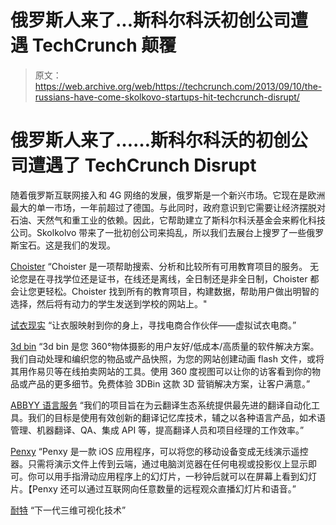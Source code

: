 # 俄罗斯人来了...斯科尔科沃初创公司遭遇 TechCrunch 颠覆

> 原文：<https://web.archive.org/web/https://techcrunch.com/2013/09/10/the-russians-have-come-skolkovo-startups-hit-techcrunch-disrupt/>

# 俄罗斯人来了……斯科尔科沃的初创公司遭遇了 TechCrunch Disrupt

随着俄罗斯互联网接入和 4G 网络的发展，俄罗斯是一个新兴市场。它现在是欧洲最大的单一市场，一年前超过了德国。与此同时，政府意识到它需要让经济摆脱对石油、天然气和重工业的依赖。因此，它帮助建立了斯科尔科沃基金会来孵化科技公司。Skolkolvo 带来了一批初创公司来捣乱，所以我们去展台上搜罗了一些俄罗斯宝石。这是我们的发现。

[Choister](https://web.archive.org/web/20230225042714/http://choister.net/)
“Choister 是一项帮助搜索、分析和比较所有可用教育项目的服务。
无论您是在寻找学位还是证书，在线还是离线，全日制还是非全日制，Choister 都会让您更轻松。Choister 找到所有的教育项目，构建数据，帮助用户做出明智的选择，然后将有动力的学生发送到学校的网站上。"

[试衣现实](https://web.archive.org/web/20230225042714/http://fittingreality.com/)
“让衣服映射到你的身上，寻找电商合作伙伴——虚拟试衣电商。”

[3d bin](https://web.archive.org/web/20230225042714/http://3dbin.com/)
“3d bin 是您 360°物体摄影的用户友好/低成本/高质量的软件解决方案。我们自动处理和编织您的物品或产品快照，为您的网站创建动画 flash 文件，或将其用作易贝等在线拍卖网站的工具。使用 360 度视图可以让你的访客看到你的物品或产品的更多细节。免费体验 3DBin 这款 3D 营销解决方案，让客户满意。”

[ABBYY 语言服务](https://web.archive.org/web/20230225042714/http://abbyy-ls.com/)
“我们的项目旨在为云翻译生态系统提供最先进的翻译自动化工具。我们的目标是使用有效创新的翻译记忆库技术，辅之以各种语言产品，如术语管理、机器翻译、QA、集成 API 等，提高翻译人员和项目经理的工作效率。”

[Penxy](https://web.archive.org/web/20230225042714/http://penxy.com/)
“Penxy 是一款 iOS 应用程序，可以将您的移动设备变成无线演示遥控器。只需将演示文件上传到云端，通过电脑浏览器在任何电视或投影仪上显示即可。你可以用手指滑动应用程序上的幻灯片，一秒钟后就可以在屏幕上看到幻灯片。【Penxy 还可以通过互联网向任意数量的远程观众直播幻灯片和语音。”

[耐特](https://web.archive.org/web/20230225042714/http://nttl.ru/)
“下一代三维可视化技术”